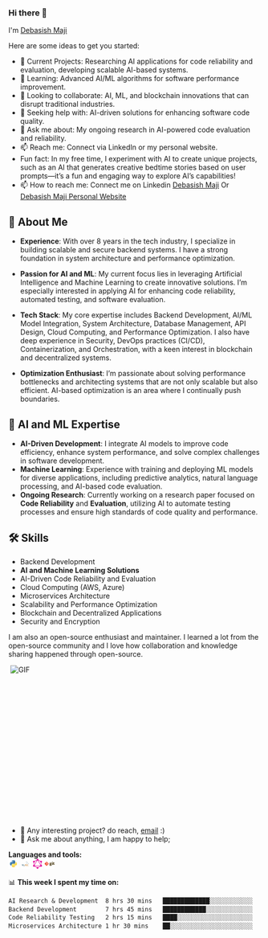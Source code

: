### Hi there 👋
I'm [Debasish Maji](https://www.linkedin.com/in/debasish-maji-88170a96)

Here are some ideas to get you started:
- 🔭 Current Projects: Researching AI applications for code reliability and evaluation, developing scalable AI-based systems.
- 🌱 Learning: Advanced AI/ML algorithms for software performance improvement.
- 👯 Looking to collaborate: AI, ML, and blockchain innovations that can disrupt traditional industries.
- 🤔 Seeking help with: AI-driven solutions for enhancing software code quality.
- 💬 Ask me about: My ongoing research in AI-powered code evaluation and reliability.
- 📫 Reach me: Connect via LinkedIn or my personal website.
- Fun fact: In my free time, I experiment with AI to create unique projects, such as an AI that generates creative bedtime stories based on user prompts—it’s a fun and engaging way to explore AI’s capabilities!
- 📫 How to reach me: Connect me on Linkedin [Debasish Maji](https://www.linkedin.com/in/debasish-maji-88170a96) Or [Debasish Maji Personal Website]([https://debasishmaji.com/])


## 🚀 About Me

- **Experience**: With over 8 years in the tech industry, I specialize in building scalable and secure backend systems. I have a strong foundation in system architecture and performance optimization.
- **Passion for AI and ML**: My current focus lies in leveraging Artificial Intelligence and Machine Learning to create innovative solutions. I’m especially interested in applying AI for enhancing code reliability, automated testing, and software evaluation.
- **Tech Stack**: My core expertise includes Backend Development, AI/ML Model Integration, System Architecture, Database Management, API Design, Cloud Computing, and Performance Optimization. I also have deep experience in Security, DevOps practices (CI/CD), Containerization, and Orchestration, with a keen interest in blockchain and decentralized systems.

- **Optimization Enthusiast**: I’m passionate about solving performance bottlenecks and architecting systems that are not only scalable but also efficient. AI-based optimization is an area where I continually push boundaries.

## 🧠 **AI and ML Expertise**

- **AI-Driven Development**: I integrate AI models to improve code efficiency, enhance system performance, and solve complex challenges in software development.
- **Machine Learning**: Experience with training and deploying ML models for diverse applications, including predictive analytics, natural language processing, and AI-based code evaluation.
- **Ongoing Research**: Currently working on a research paper focused on **Code Reliability** and **Evaluation**, utilizing AI to automate testing processes and ensure high standards of code quality and performance.

## 🛠️ **Skills**

- Backend Development  
- **AI and Machine Learning Solutions**  
- AI-Driven Code Reliability and Evaluation  
- Cloud Computing (AWS, Azure)  
- Microservices Architecture  
- Scalability and Performance Optimization  
- Blockchain and Decentralized Applications  
- Security and Encryption  

I am also an open-source enthusiast and maintainer. I learned a lot from the open-source community and I love how collaboration and knowledge sharing happened through open-source.


  <img align="right" alt="GIF" src="https://github.com/abhisheknaiidu/abhisheknaiidu/blob/master/code.gif?raw=true" width="500" height="320" />
  
- 💼 Any interesting project? do reach, [email](mailto:debasishmath92@gmail.com) :)
- 💬 Ask me about anything, I am happy to help;

**Languages and tools:**  
<code><img height="20" src="https://raw.githubusercontent.com/github/explore/80688e429a7d4ef2fca1e82350fe8e3517d3494d/topics/python/python.png"></code>
<code><img height="20" src="https://raw.githubusercontent.com/github/explore/80688e429a7d4ef2fca1e82350fe8e3517d3494d/topics/mysql/mysql.png"></code>
<code><img height="20" src="https://raw.githubusercontent.com/github/explore/5c058a388828bb5fde0bcafd4bc867b5bb3f26f3/topics/graphql/graphql.png"></code>
<code><img height="20" src="https://raw.githubusercontent.com/github/explore/80688e429a7d4ef2fca1e82350fe8e3517d3494d/topics/git/git.png"></code>

📊 **This week I spent my time on:**
<!--START_SECTION:waka-->

```txt
AI Research & Development  8 hrs 30 mins   █████████████░░░░░░░░░░░░   ~42.50 %
Backend Development        7 hrs 45 mins   ████████████░░░░░░░░░░░░░   ~38.75 %
Code Reliability Testing   2 hrs 15 mins   ████░░░░░░░░░░░░░░░░░░░░░   ~11.25 %
Microservices Architecture 1 hr 30 mins    ██░░░░░░░░░░░░░░░░░░░░░░░   ~07.50 %
```

